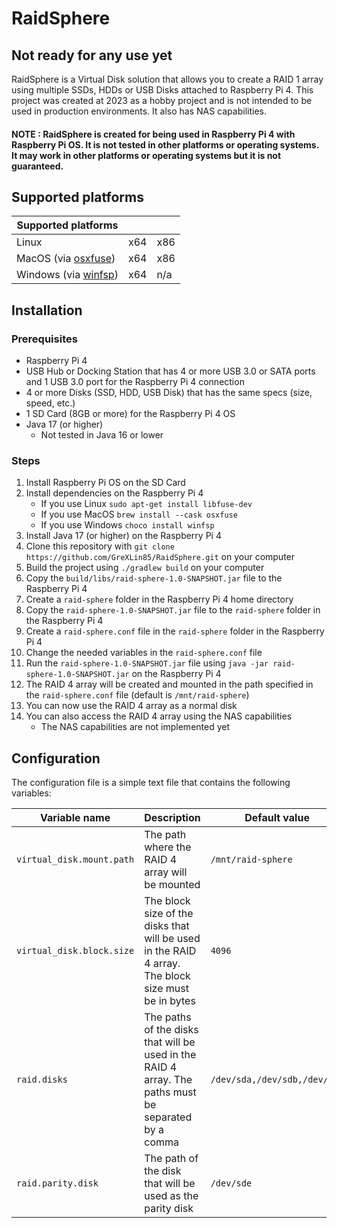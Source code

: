 # RaidSphere

## Not ready for any use yet

RaidSphere is a Virtual Disk solution that allows you to create a RAID 1 array using multiple
SSDs, HDDs or USB Disks attached to Raspberry Pi 4. This project was created at 2023 as a
hobby project and is not intended to be used in production environments. It also has NAS capabilities.

#### NOTE : RaidSphere is created for being used in Raspberry Pi 4 with Raspberry Pi OS. It is not tested in other platforms or operating systems. It may work in other platforms or operating systems but it is not guaranteed.

## Supported platforms

| Supported platforms                                            |     |     |
|----------------------------------------------------------------|-----|-----|
| Linux                                                          | x64 | x86 |
| MacOS (via [osxfuse](https://osxfuse.github.io/))              | x64 | x86 |
| Windows (via [winfsp](https://github.com/billziss-gh/winfsp/)) | x64 | n/a |

## Installation

### Prerequisites

- Raspberry Pi 4
- USB Hub or Docking Station that has 4 or more USB 3.0 or SATA ports and 1 USB 3.0 port for the Raspberry Pi 4
  connection
- 4 or more Disks (SSD, HDD, USB Disk) that has the same specs (size, speed, etc.)
- 1 SD Card (8GB or more) for the Raspberry Pi 4 OS
- Java 17 (or higher)
    - Not tested in Java 16 or lower

### Steps

1. Install Raspberry Pi OS on the SD Card
2. Install dependencies on the Raspberry Pi 4
    - If you use Linux `sudo apt-get install libfuse-dev`
    - If you use MacOS `brew install --cask osxfuse`
    - If you use Windows `choco install winfsp`
3. Install Java 17 (or higher) on the Raspberry Pi 4
4. Clone this repository with `git clone https://github.com/GreXLin85/RaidSphere.git` on your computer
5. Build the project using `./gradlew build` on your computer
6. Copy the `build/libs/raid-sphere-1.0-SNAPSHOT.jar` file to the Raspberry Pi 4
7. Create a `raid-sphere` folder in the Raspberry Pi 4 home directory
8. Copy the `raid-sphere-1.0-SNAPSHOT.jar` file to the `raid-sphere` folder in the Raspberry Pi 4
9. Create a `raid-sphere.conf` file in the `raid-sphere` folder in the Raspberry Pi 4
10. Change the needed variables in the `raid-sphere.conf` file
11. Run the `raid-sphere-1.0-SNAPSHOT.jar` file using `java -jar raid-sphere-1.0-SNAPSHOT.jar` on the Raspberry Pi 4
12. The RAID 4 array will be created and mounted in the path specified in the `raid-sphere.conf` file (default
    is `/mnt/raid-sphere`)
13. You can now use the RAID 4 array as a normal disk
14. You can also access the RAID 4 array using the NAS capabilities
    - The NAS capabilities are not implemented yet

## Configuration

The configuration file is a simple text file that contains the following variables:

| Variable name             | Description                                                                                          | Default value                |
|---------------------------|------------------------------------------------------------------------------------------------------|------------------------------|
| `virtual_disk.mount.path` | The path where the RAID 4 array will be mounted                                                      | `/mnt/raid-sphere`           |
| `virtual_disk.block.size` | The block size of the disks that will be used in the RAID 4 array. The block size must be in bytes   | `4096`                       |
| `raid.disks`              | The paths of the disks that will be used in the RAID 4 array. The paths must be separated by a comma | `/dev/sda,/dev/sdb,/dev/sdc` |
| `raid.parity.disk`        | The path of the disk that will be used as the parity disk                                            | `/dev/sde`                   |
